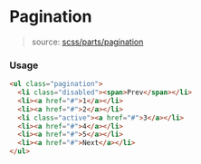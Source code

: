 # Pagination
> source: [scss/parts/pagination](../../src/scss/parts/_pagination.scss)

### Usage
```html
<ul class="pagination">
  <li class="disabled"><span>Prev</span></li>
  <li><a href="#">1</a></li>
  <li><a href="#">2</a></li>
  <li class="active"><a href="#">3</a></li>
  <li><a href="#">4</a></li>
  <li><a href="#">5</a></li>
  <li><a href="#">Next</a></li>
</ul>
```
